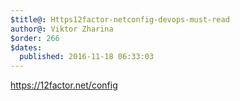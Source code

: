 ```yaml
---
$title@: Https12factor-netconfig-devops-must-read
author@: Viktor Zharina
$order: 266
$dates:
  published: 2016-11-18 06:33:03
---
```

https://12factor.net/config